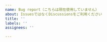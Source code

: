 ```yaml
---
name: Bug report（こちらは現在使用していません）
about: IssuesではなくDiscussionsをご利用ください
title: ''
labels: ''
assignees: ''

---
```


<!--
Qiita DiscussionsではIssuesではなくDiscussionsにてご意見・ご要望を受け付けております。
詳しくはこちらをご確認ください。
https://github.com/increments/qiita-discussions/discussions/116
 -->
